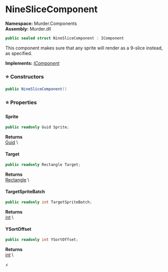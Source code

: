 # NineSliceComponent

**Namespace:** Murder.Components \
**Assembly:** Murder.dll

```csharp
public sealed struct NineSliceComponent : IComponent
```

This component makes sure that any sprite will render as a 9-slice instead,
            as specified.

**Implements:** _[IComponent](../../Bang/Components/IComponent.html)_

### ⭐ Constructors
```csharp
public NineSliceComponent()
```

### ⭐ Properties
#### Sprite
```csharp
public readonly Guid Sprite;
```

**Returns** \
[Guid](https://learn.microsoft.com/en-us/dotnet/api/System.Guid?view=net-7.0) \
#### Target
```csharp
public readonly Rectangle Target;
```

**Returns** \
[Rectangle](../../Murder/Core/Geometry/Rectangle.html) \
#### TargetSpriteBatch
```csharp
public readonly int TargetSpriteBatch;
```

**Returns** \
[int](https://learn.microsoft.com/en-us/dotnet/api/System.Int32?view=net-7.0) \
#### YSortOffset
```csharp
public readonly int YSortOffset;
```

**Returns** \
[int](https://learn.microsoft.com/en-us/dotnet/api/System.Int32?view=net-7.0) \


⚡